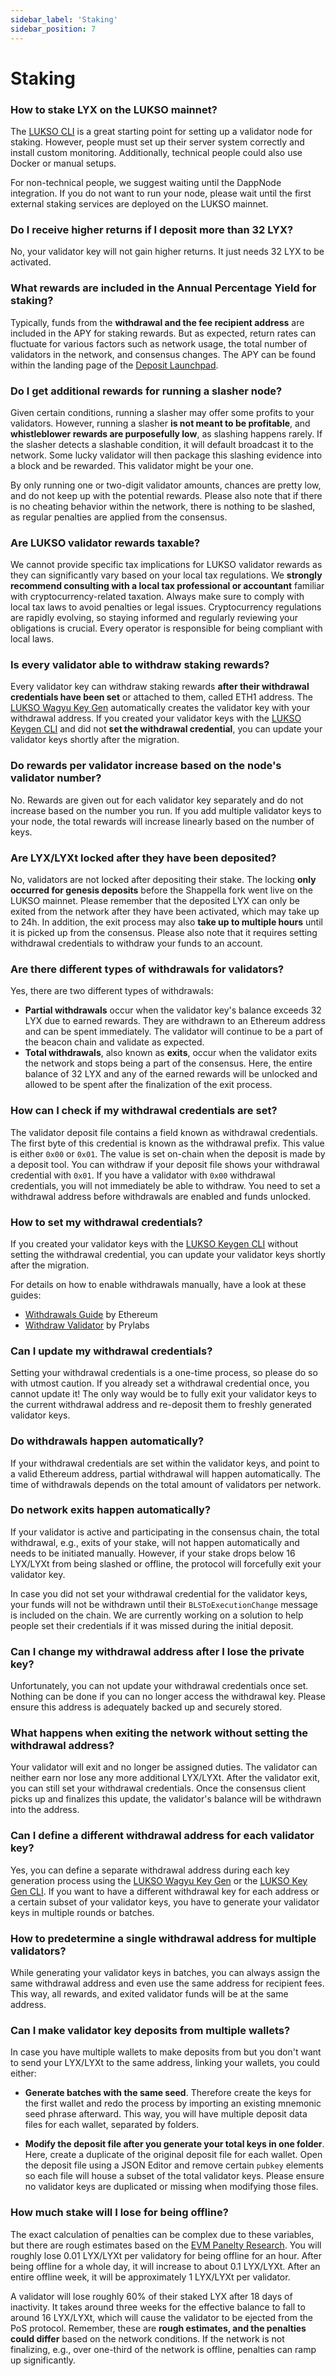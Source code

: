 ```yaml
---
sidebar_label: 'Staking'
sidebar_position: 7
---
```


# Staking

### How to stake LYX on the LUKSO mainnet?

The [LUKSO CLI](https://docs.lukso.tech/networks/mainnet/running-a-node) is a great starting point for setting up a validator node for staking. However, people must set up their server system correctly and install custom monitoring. Additionally, technical people could also use Docker or manual setups.

For non-technical people, we suggest waiting until the DappNode integration. If you do not want to run your node, please wait until the first external staking services are deployed on the LUKSO mainnet.

### Do I receive higher returns if I deposit more than 32 LYX?

No, your validator key will not gain higher returns. It just needs 32 LYX to be activated.

### What rewards are included in the Annual Percentage Yield for staking?

Typically, funds from the **withdrawal and the fee recipient address** are included in the APY for staking rewards. But as expected, return rates can fluctuate for various factors such as network usage, the total number of validators in the network, and consensus changes. The APY can be found within the landing page of the [Deposit Launchpad](https://deposit.mainnet.lukso.network/).

### Do I get additional rewards for running a slasher node?

Given certain conditions, running a slasher may offer some profits to your validators. However, running a slasher **is not meant to be profitable**, and **whistleblower rewards are purposefully low**, as slashing happens rarely. If the slasher detects a slashable condition, it will default broadcast it to the network. Some lucky validator will then package this slashing evidence into a block and be rewarded. This validator might be your one.

By only running one or two-digit validator amounts, chances are pretty low, and do not keep up with the potential rewards. Please also note that if there is no cheating behavior within the network, there is nothing to be slashed, as regular penalties are applied from the consensus.

### Are LUKSO validator rewards taxable?

We cannot provide specific tax implications for LUKSO validator rewards as they can significantly vary based on your local tax regulations. We **strongly recommend consulting with a local tax professional or accountant** familiar with cryptocurrency-related taxation. Always make sure to comply with local tax laws to avoid penalties or legal issues. Cryptocurrency regulations are rapidly evolving, so staying informed and regularly reviewing your obligations is crucial. Every operator is responsible for being compliant with local laws.

### Is every validator able to withdraw staking rewards?

Every validator key can withdraw staking rewards **after their withdrawal credentials have been set** or attached to them, called ETH1 address. The [LUKSO Wagyu Key Gen](https://github.com/lukso-network/tools-wagyu-key-gen) automatically creates the validator key with your withdrawal address. If you created your validator keys with the [LUKSO Keygen CLI](https://github.com/lukso-network/tools-key-gen-cli) and did not **set the withdrawal credential**, you can update your validator keys shortly after the migration.

### Do rewards per validator increase based on the node's validator number?

No. Rewards are given out for each validator key separately and do not increase based on the number you run. If you add multiple validator keys to your node, the total rewards will increase linearly based on the number of keys.

### Are LYX/LYXt locked after they have been deposited?

No, validators are not locked after depositing their stake. The locking **only occurred for genesis deposits** before the Shappella fork went live on the LUKSO mainnet. Please remember that the deposited LYX can only be exited from the network after they have been activated, which may take up to 24h. In addition, the exit process may also **take up to multiple hours** until it is picked up from the consensus. Please also note that it requires setting withdrawal credentials to withdraw your funds to an account.

### Are there different types of withdrawals for validators?

Yes, there are two different types of withdrawals:

- **Partial withdrawals** occur when the validator key's balance exceeds 32 LYX due to earned rewards. They are withdrawn to an Ethereum address and can be spent immediately. The validator will continue to be a part of the beacon chain and validate as expected.
- **Total withdrawals**, also known as **exits**, occur when the validator exits the network and stops being a part of the consensus. Here, the entire balance of 32 LYX and any of the earned rewards will be unlocked and allowed to be spent after the finalization of the exit process.

### How can I check if my withdrawal credentials are set?

The validator deposit file contains a field known as withdrawal credentials. The first byte of this credential is known as the withdrawal prefix. This value is either `0x00` or `0x01`. The value is set on-chain when the deposit is made by a deposit tool. You can withdraw if your deposit file shows your withdrawal credential with `0x01`. If you have a validator with `0x00` withdrawal credentials, you will not immediately be able to withdraw. You need to set a withdrawal address before withdrawals are enabled and funds unlocked.

### How to set my withdrawal credentials?

If you created your validator keys with the [LUKSO Keygen CLI](https://github.com/lukso-network/tools-key-gen-cli) without setting the withdrawal credential, you can update your validator keys shortly after the migration.

For details on how to enable withdrawals manually, have a look at these guides:

- [Withdrawals Guide](https://notes.ethereum.org/@launchpad/withdrawals-guide) by Ethereum
- [Withdraw Validator](https://docs.prylabs.network/docs/wallet/withdraw-validator) by Prylabs

### Can I update my withdrawal credentials?

Setting your withdrawal credentials is a one-time process, so please do so with utmost caution. If you already set a withdrawal credential once, you cannot update it! The only way would be to fully exit your validator keys to the current withdrawal address and re-deposit them to freshly generated validator keys.

### Do withdrawals happen automatically?

If your withdrawal credentials are set within the validator keys, and point to a valid Ethereum address, partial withdrawal will happen automatically. The time of withdrawals depends on the total amount of validators per network.

### Do network exits happen automatically?

If your validator is active and participating in the consensus chain, the total withdrawal, e.g., exits of your stake, will not happen automatically and needs to be initiated manually. However, if your stake drops below 16 LYX/LYXt from being slashed or offline, the protocol will forcefully exit your validator key.

In case you did not set your withdrawal credential for the validator keys, your funds will not be withdrawn until their `BLSToExecutionChange` message is included on the chain. We are currently working on a solution to help people set their credentials if it was missed during the initial deposit.

### Can I change my withdrawal address after I lose the private key?

Unfortunately, you can not update your withdrawal credentials once set. Nothing can be done if you can no longer access the withdrawal key. Please ensure this address is adequately backed up and securely stored.

### What happens when exiting the network without setting the withdrawal address?

Your validator will exit and no longer be assigned duties. The validator can neither earn nor lose any more additional LYX/LYXt. After the validator exit, you can still set your withdrawal credentials. Once the consensus client picks up and finalizes this update, the validator's balance will be withdrawn into the address.

### Can I define a different withdrawal address for each validator key?

Yes, you can define a separate withdrawal address during each key generation process using the [LUKSO Wagyu Key Gen](https://github.com/lukso-network/tools-wagyu-key-gen) or the [LUKSO Key Gen CLI](https://github.com/lukso-network/tools-key-gen-cli). If you want to have a different withdrawal key for each address or a certain subset of your validator keys, you have to generate your validator keys in multiple rounds or batches.

### How to predetermine a single withdrawal address for multiple validators?

While generating your validator keys in batches, you can always assign the same withdrawal address and even use the same address for recipient fees. This way, all rewards, and exited validator funds will be at the same address.

### Can I make validator key deposits from multiple wallets?

In case you have multiple wallets to make deposits from but you don't want to send your LYX/LYXt to the same address, linking your wallets, you could either:

- **Generate batches with the same seed**. Therefore create the keys for the first wallet and redo the process by importing an existing mnemonic seed phrase afterward. This way, you will have multiple deposit data files for each wallet, separated by folders.

- **Modify the deposit file after you generate your total keys in one folder**. Here, create a duplicate of the original deposit file for each wallet. Open the deposit file using a JSON Editor and remove certain `pubkey` elements so each file will house a subset of the total validator keys. Please ensure no validator keys are duplicated or missing when modifying those files.

### How much stake will I lose for being offline?

The exact calculation of penalties can be complex due to these variables, but there are rough estimates based on the [EVM Panelty Research](https://alonmuroch-65570.medium.com/how-long-will-it-take-an-inactive-eth2-validator-to-get-ejected-a6ce8f98fd1c). You will roughly lose 0.01 LYX/LYXt per validatory for being offline for an hour. After being offline for a whole day, it will increase to about 0.1 LYX/LYXt. After an entire offline week, it will be approximately 1 LYX/LYXt per validator.

A validator will lose roughly 60% of their staked LYX after 18 days of inactivity. It takes around three weeks for the effective balance to fall to around 16 LYX/LYXt, which will cause the validator to be ejected from the PoS protocol. Remember, these are **rough estimates, and the penalties could differ** based on the network conditions. If the network is not finalizing, e.g., over one-third of the network is offline, penalties can ramp up significantly.
